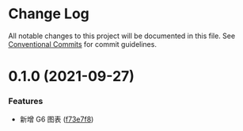 # Change Log

All notable changes to this project will be documented in this file.
See [Conventional Commits](https://conventionalcommits.org) for commit guidelines.

# 0.1.0 (2021-09-27)


### Features

* 新增 G6 图表 ([f73e7f8](https://github.com/ElonWu/elonwu_ui/commit/f73e7f8671c488c8443308dcbe6a20c73ca6d8a9))

